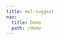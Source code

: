 ```yaml
---
title: mul-suggest
nav:
  title: Demo
  path: /demo
---
```


<code src="../examples/mul-suggest.tsx"></code>
